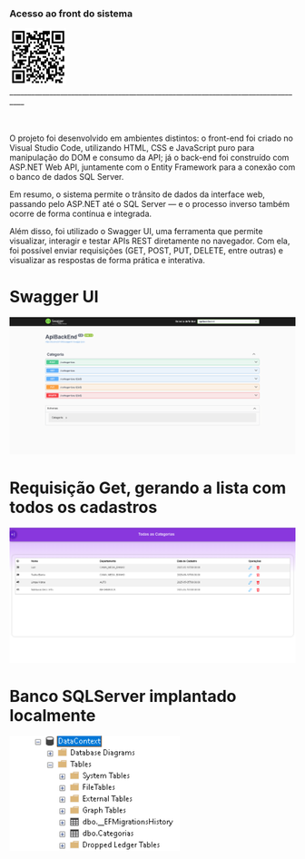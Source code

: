 <h3>Acesso ao front do sistema</h3>
<div>
  <img src="cr.png" width="100px"/>
</div>

<div>__________________________________________________________________________________</div>
<br>
<br>

O projeto foi desenvolvido em ambientes distintos: o front-end foi criado no Visual Studio Code, utilizando HTML, CSS e JavaScript puro para manipulação do DOM e consumo da API; já o back-end foi construído com ASP.NET Web API, juntamente com o Entity Framework para a conexão com o banco de dados SQL Server.

Em resumo, o sistema permite o trânsito de dados da interface web, passando pelo ASP.NET até o SQL Server — e o processo inverso também ocorre de forma contínua e integrada.

Além disso, foi utilizado o Swagger UI, uma ferramenta que permite visualizar, interagir e testar APIs REST diretamente no navegador. Com ela, foi possível enviar requisições (GET, POST, PUT, DELETE, entre outras) e visualizar as respostas de forma prática e interativa.


<h1>Swagger UI</h1>
<div>
  <img src="Swagger.png" width="1000px"/>
</div>

<h1>Requisição Get, gerando a lista com todos os cadastros</h1>
<div>
  <img src="Lista.png" width="1000px"/>
</div>

<h1>Banco SQLServer implantado localmente</h1>
<div>
  <img src="SqlServer.png" width="300px"/>
</div>
